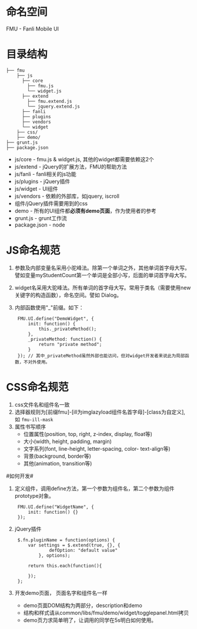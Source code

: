 # 命名空间 #
FMU - Fanli Mobile UI

# 目录结构 #

	├── fmu
		├── js
		  ├── core
			├── fmu.js
			└── widget.js
          ├── extend
			├── fmu.extend.js
		    └── jquery.extend.js
		  ├── fanli
		  ├── plugins
		  ├── vendors   
          └── widget 
		├── css/
		├── demo/
	├── grunt.js
	├── package.json

- js/core - fmu.js & widget.js, 其他的widget都需要依赖这2个
- js/extend - jQuery的扩展方法，FMU的帮助方法
- js/fanli - fanli相关的js功能
- js/plugins - jQuery插件
- js/widget - UI组件
- js/vendors - 依赖的外部库，如jquery, iscroll
- 组件/jQuery插件需要用到的css
- demo - 所有的UI组件都**必须有demo页面**，作为使用者的参考
- grunt.js - grunt工作流
- package.json - node

# JS命名规范 #
1. 参数及内部变量名采用小驼峰法。除第一个单词之外，其他单词首字母大写。譬如变量myStudentCount第一个单词是全部小写，后面的单词首字母大写。

2. widget名采用大驼峰法。所有单词的首字母大写。常用于类名（需要使用new关键字的构造函数），命名空间。譬如 Dialog。

3. 内部函数使用"_"前缀。如下：

		FMU.UI.define("DemoWidget", { 
			init: function() { 
 				this._privateMethod();
			}, 
			_privateMethod: function() {
				return "private method";
			} 
		}); // 其中_privateMethod虽然外部也能访问，但对widget开发者来说此为局部函数，不对外使用。

	

# CSS命名规范 #
1. css文件名和组件名一致
2. 选择器规则为[前缀fmu]-[ill为imglazyload组件名首字母]-[class为自定义], 如 `fmu-ill-mask` 
3. 属性书写顺序
	- 位置属性(position, top, right, z-index, display, float等) 
	- 大小(width, height, padding, margin)
	- 文字系列(font, line-height, letter-spacing, color- text-align等)
	- 背景(background, border等)
	- 其他(animation, transition等)

#如何开发#

1. 定义组件，调用define方法，第一个参数为组件名，第二个参数为组件prototype对象。
 		
		FMU.UI.define("WidgetName", { 
			init: function() {}
		});

2. jQuery插件

		$.fn.pluginName = function(options) {
			var settings = $.extend(true, {}, {
					defOption: "default value"
				}, options);

			return this.each(function(){
				
			});
		};

3. 开发demo页面， 页面名字和组件名一样
	- demo页面DOM结构为两部分，description和demo
	- 结构和样式请从common/libs/fmu/demo/widget/togglepanel.html拷贝
	- demo页力求简单明了，让调用的同学在5s明白如何使用。